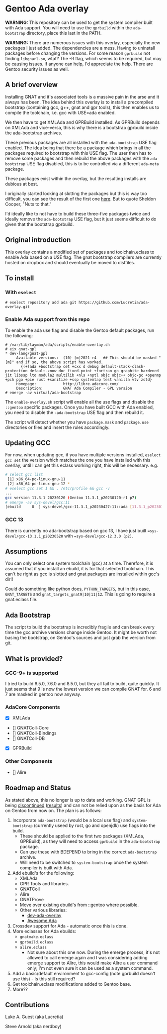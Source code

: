 # Gentoo Ada overlay

**WARNING:** This repository can be used to get the system compiler built with Ada support. You will need to use the ```gprbuild``` within the ```ada-bootstrap``` directory, place this last in the PATH.

**WARNING:** There are numerous issues with this overlay, especially the new packages I just added. The dependencies are a mess. Having to uninstall packages before changing the versions. For some reason ```gprbuild``` not finding ```libgnarl.so```, wtaf? The -R flag, which seems to be required, but may be causing issues. If anyone can help, I'd appreciate the help. There are Gentoo security issues as well.

## A brief overview

Installing GNAT and it's associated tools is a massive pain in the arse and it always has been. The idea behind this overlay is to install a precompiled bootstrap (containing gcc, g++, gnat and gpr tools), this then enables us to compile the toolchain, i.e. gcc with USE=ada enabled.

We then have to get XMLAda and GPRBuild installed. As GPRBuild depends on XMLAda and vice-versa, this is why there is a bootstrap gprbuild inside the ada-bootstrap archives.

These previous packages are all installed with the ```ada-bootstrap``` USE flag enabled. The idea being that there be a package which brings in all the packages required to bootstrap with this USE flag. The user then has to remove some packages and then rebuild the above packages with the ```ada-bootstrap``` USE flag disabled, this is to be controlled via a different ```ada-meta``` package.

These packages exist within the overlay, but the resulting installs are dubious at best.

I originally started looking at slotting the packages but this is way too difficult, you can see the result of the first one [here](dev-ada/xmlada/xmlada-19.ebuild). But to quote Sheldon Cooper, "Nuts to that."

I'd ideally like to not have to build these three-five packages twice and ideally remove the ```ada-bootstrap``` USE flag, but it just seems difficult to do given that the bootstrap gprbuild.

## Original introduction

This overlay contains a modified set of packages and toolchain.eclass to enable
Ada based on a USE flag.  The gnat bootstrap compilers are currently hosted on
dropbox and should eventually be moved to distfiles.

## To install

### With ```eselect```

```
# eselect repository add ada git https://github.com/Lucretia/ada-overlay.git
```

### Enable Ada support from this repo

To enable the ada use flag and disable the Gentoo default packages, run the following:

```
# /var/lib/layman/ada/scripts/enable-overlay.sh
# eix gnat-gpl
* dev-lang/gnat-gpl
     Available versions:  (10) [m]2021-r4   ## This should be masked "[m]" and if so, the above script has worked.
       {(+)ada +bootstrap cet +cxx d debug default-stack-clash-protection default-znow doc fixed-point +fortran go graphite hardened jit libssp lto modula2 multilib +nls +nptl objc objc++ objc-gc +openmp +pch pgo +pie rust +sanitize +ssp systemtap test vanilla vtv zstd}
     Homepage:            http://libre.adacore.com/
     Description:         GNAT Ada Compiler - GPL version
# emerge -av virtual/ada-bootstrap
```

The ```enable-overlay.sh``` script will enable all the use flags and disable the ```::gentoo``` specific packages. Once you have built GCC with Ada enabled, you need to disable the ```-ada-bootstrap``` USE flag and then rebuild it.

The script will detect whether you have ```package.mask``` and ```package.use``` directories or files and insert the rules accordingly.

## Updating GCC

For now, when updating gcc, if you have multiple versions installed, ```eselect gcc set``` the version which matches the one you have installed with this overlay, until I can get this eclass working right, this will be necessary. e.g.

```bash
# select gcc list
 [1] x86_64-pc-linux-gnu-11
 [2] x86_64-pc-linux-gnu-12 *
# eselect gcc set 1 && . /etc/profile && gcc -v
...
gcc version 11.3.1 20230120 (Gentoo 11.3.1_p20230120-r1 p7)
# emerge -av sys-devel/gcc:11
[ebuild     U  ] sys-devel/gcc-11.3.1_p20230427:11::ada [11.3.1_p20230120-r1:11::ada] USE="ada (cxx) d fortran graphite jit (multilib) nls nptl openmp (pie) sanitize ssp -ada-bootstrap* (-cet) (-custom-cflags) -debug -doc (-fixed-point) -go -hardened (-libssp) -lto -objc -objc++ -objc-gc (-pch) -pgo -systemtap -test -valgrind -vanilla -vtv -zstd" 0 KiB
```

### GCC 13

There is currently no ada-bootstrap based on gcc 13, I have just built ```=sys-devel/gcc-13.1.1_p20230520``` with ```=sys-devel/gcc-12.3.0 (p2)```.

## Assumptions

You can only select one system toolchain (gcc) at a time. Therefore, it is assumed that if you install an ebuild, it is for that selected toolchain. This can't be right as gcc is slotted and gnat packages are installed within gcc's dir!!

Could do something like python does, ```PYTHON_TARGETS```, but in this case, ```GNAT_TARGETS``` and ```gnat_targets_gnat9|10|11|12```. This is going to require a gnat.eclass file.

## Ada Bootstrap

The script to build the bootstrap is incredibly fragile and can break every time the gcc archive versions change inside Gentoo. It might be worth not basing the bootstrap, on Gentoo's sources and just grab the version from git.

## What is provided?

### GCC-9+ is supported

I tried to build 6.5.0, 7.6.0 and 8.5.0, but they all fail to build, quite quickly. It just seems that 9 is now the lowest version we can compile GNAT for. 6 and 7 are masked in gentoo now anyway.

### AdaCore Components

* [X] XMLAda
* [] GNATColl-Core
* [] GNATColl-Bindings
* [] GNATColl-DB
* [X] GPRBuild

### Other Components

* [] Alire

## Roadmap and Status

As stated above, this no longer is up to date and working. GNAT GPL is being [discontinued](https://www.reddit.com/r/ada/comments/hwgbwa/survey_on_the_future_of_gnat_community) ([results](https://www.reddit.com/r/ada/comments/j6oz6i/results_of_the_survey_on_the_future_of_gnat/)) and can not be relied upon as the basis for Ada on Gentoo from now on. The plan is as follows:

1. Incorporate ```ada-bootstrap``` (would be a local use flag) and ```system-bootstrap``` (currently useed by rust, go and openjdk) use flags into the build.
   * These should be applied to the first two packages (XMLAda, GPRBuild), as they will need to access ```gprbuild``` in the ```ada-bootstrap``` package.
   * Can use these with BDEPEND to bring in the correct ```ada-bootstrap``` archive.
   * Will need to be switched to ```system-bootstrap``` once the system compiler is built with Ada.
2. Add ebuild's for the following:
   * XMLAda
   * GPR Tools and libraries.
   * GNATColl
   * Alire
   * GNATProve
   * Move over existing ebuild's from ::gentoo where possible.
   * Other various libraries:
     * [dev-ada-overlay](https://github.com/sarnold/dev-ada-overlay)
     * [Awesome Ada](https://github.com/ohenley/awesome-ada)
3. Crossdev support for Ada - automatic once this is done.
4. More eclasses for Ada ebuilds:
   * ```gnatmake.eclass```
   * ```gprbuild.eclass```
   * ```alire.eclass```
     * Not sure about this one now. During the emerge process, it's not allowed to call emerge again and I was considering adding emerge support to Alire, this would make Alire a user command only; I'm not even sure it can be used as a system command.
5. Add a basic/default environment to gcc-config (note gprbuild doesn't use this) - Is this still required?
6. Get toolchain.eclass modifications added to Gentoo base.
7. More??

## Contributions

Luke A. Guest (aka Lucretia)

Steve Arnold (aka nerdboy)
